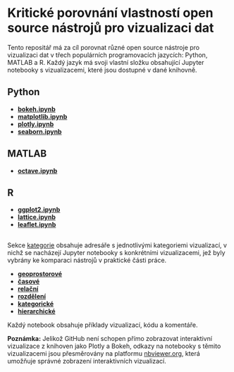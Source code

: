 # Kritické porovnání vlastností open source nástrojů pro vizualizaci dat

Tento repositář má za cíl porovnat různé open source nástroje pro vizualizaci dat v třech populárních programovacích jazycích: Python, MATLAB a R. Každý jazyk má svoji vlastní složku obsahující Jupyter notebooky s vizualizacemi, které jsou dostupné v dané knihovně.

## Python
- **[bokeh.ipynb](https://nbviewer.org/github/ngum17/vizualizace/blob/main/Python/bokeh.ipynb)**
- **[matplotlib.ipynb](Python/matplotlib.ipynb)**
- **[plotly.ipynb](https://nbviewer.org/github/ngum17/vizualizace/blob/main/Python/plotly.ipynb)**
- **[seaborn.ipynb](Python/seaborn.ipynb)**

## MATLAB
- **[octave.ipynb](Matlab/octave.ipynb)**

## R
- **[ggplot2.ipynb](R/ggplot2.ipynb)**
- **[lattice.ipynb](R/lattice.ipynb)**
- **[leaflet.ipynb](R/leaflet.ipynb)**

##
Sekce [kategorie](./kategorie) obsahuje adresáře s jednotlivými kategoriemi vizualizací, v nichž se nacházejí Jupyter notebooky s konkrétními vizualizacemi, jež byly vybrány ke komparaci nástrojů v praktické části práce.
- **[geoprostorové](kategorie/geoprostorove)**
- **[časové](kategorie/casove)**
- **[relační](kategorie/relacni)**
- **[rozdělení](kategorie/rozdeleni)**
- **[kategorické](kategorie/kategoricke)**
- **[hierarchické](kategorie/hierarchicke)** 

Každý notebook obsahuje příklady vizualizací, kódu a komentáře.

**Poznámka:** Jelikož GitHub není schopen přímo zobrazovat interaktivní vizualizace z knihoven jako Plotly a Bokeh, odkazy na notebooky s těmito vizualizacemi jsou přesměrovány na platformu [nbviewer.org](https://nbviewer.org/), která umožňuje správné zobrazení interaktivních vizualizací.


